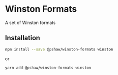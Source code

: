 # Winston Formats

A set of Winston formats

## Installation

```bash
npm install --save @pshaw/winston-formats winston
```
or
```bash
yarn add @pshaw/winston-formats winston
```

